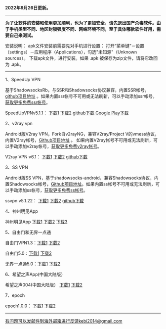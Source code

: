 **2022年9月26日更新。**

***

**为了让软件的安装和使用更加顺利，也为了更加安全，请先退出国产杀毒软件。由于手机类型不同、地区封锁强度不同、网络环境不同，至于具体哪款软件好用，需要自己来测试。**

安装说明：
apk文件安装前需要先对手机进行设置： 打开“菜单键”－设置（settings）－应用程序（Applications），勾选"未知源"（Unknown sources）。
下载apk文件，进行安装。如果 .apk 被保存为zip文件，请将它改回为 .apk。

***

1、SpeedUp VPN

基于ShadowsocksRb，与SSR和Shadowsocks协议兼容，内置SSR帐号，[github项目地址](https://github.com/bannedbook/SpeedUp.VPN/releases) 。如果内置ssr帐号不可用或无法刷新，可以手动添加ssr帐号，[获取更多免费ssr帐号](https://github.com/Alvin9999/new-pac/wiki/ss%E5%85%8D%E8%B4%B9%E8%B4%A6%E5%8F%B7)。

SpeedUpVPNv5.1.1：
[下载1](https://tr601.free4444.xyz/SpeedUpVPNv5.1.1.apk) 
[下载2](https://tr201.free4444.xyz/SpeedUpVPNv5.1.1.apk) 
[github下载](https://github.com/bannedbook/SpeedUp.VPN/releases/download/v5.1.1/SpeedUp.VPN-release.apk) 
[Google Play下载](https://play.google.com/store/apps/details?id=free.ssr.proxy.SpeedUp.VPN) 

2、v2ray vpn

Android版V2ray VPN，Fork自v2rayNG，兼容V2ray/Project V的vmess协议，内置V2ray帐号，[Github项目地址](https://github.com/bannedbook/v2ray.vpn/releases) 。 如果内置V2ray帐号不可用或无法刷新，可以手动添加v2ray帐号，[获取更多免费v2ray帐号](https://github.com/Alvin9999/new-pac/wiki/v2ray%E5%85%8D%E8%B4%B9%E8%B4%A6%E5%8F%B7)。

V2ray VPN v6.1：
[下载1](https://tr601.free4444.xyz/android-v2vpn-universal-release.apkv6.1.apk) 
[下载2](https://tr201.free4444.xyz/android-v2vpn-universal-release.apkv6.1.apk) 
[github下载](https://github.com/bannedbook/v2ray.vpn/releases/download/v6.1/android-v2vpn-universal-release.apk) 

3、SS VPN

Android版SS VPN，基于shadowsocks-android，兼容Shadowsocks协议，内置Shadowsocks帐号，[Github项目地址](https://github.com/bannedbook/ssvpn/releases)。如果内置ss帐号不可用或无法刷新，可以手动添加ss帐号，[获取更多免费ss帐号](https://github.com/Alvin9999/new-pac/wiki/ss%E5%85%8D%E8%B4%B9%E8%B4%A6%E5%8F%B7)。

ssvpn v5.1.22：
[下载1](https://tr601.free4444.xyz/ssvpn-v5.1.22.apk) 
[下载2](https://tr201.free4444.xyz/ssvpn-v5.1.22.apk) 
[github下载](https://github.com/bannedbook/ssvpn/releases/download/v5.1.22/android-ssvpn-universal-release.apk) 

4、神州明见App

神州明见App [下载1](https://gitlab.com/szzdlab/w/raw/master/szzd/SzzdOgate.apk) [下载2](https://tr601.free4444.xyz/SzzdOgate1104.apk)   [下载3](https://tr201.free4444.xyz/SzzdOgate1104.apk)  

5、自由门和无界一点通

自由门VPN1.3：[下载1](https://tr601.free4444.xyz/fgvpn103.apk) [下载2](https://tr201.free4444.xyz/fgvpn103.apk)

自由门5.0：[下载1](https://tr601.free4444.xyz/fgma50.apk) [下载2](https://tr201.free4444.xyz/fgma50.apk)

无界一点通5.0：[下载1](https://tr601.free4444.xyz/um50.apk) [下载2](https://tr201.free4444.xyz/um50.apk) 

6、希望之声App(中国大陆版）

希望之声004(中国大陆版） [下载1](https://tr601.free4444.xyz/oHopea004.apk)   [下载2](https://tr201.free4444.xyz/oHopea004.apk)  

7、epoch

epoch1.0.0：  [下载1](https://tr601.free4444.xyz/fq.apk)  [下载2](https://tr201.free4444.xyz/fq.apk) 

***

有问题可以发邮件到海外邮箱进行反馈kebi2014@gmail.com